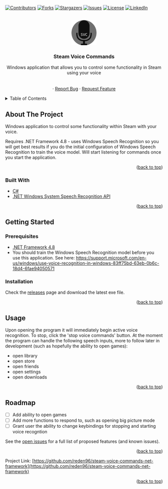 <div id="top"></div>

<!-- PROJECT SHIELDS -->
<!--
*** I'm using markdown "reference style" links for readability.
*** Reference links are enclosed in brackets [ ] instead of parentheses ( ).
*** See the bottom of this document for the declaration of the reference variables
*** for contributors-url, forks-url, etc. This is an optional, concise syntax you may use.
*** https://www.markdownguide.org/basic-syntax/#reference-style-links
-->
[![Contributors][contributors-shield]][contributors-url]
[![Forks][forks-shield]][forks-url]
[![Stargazers][stars-shield]][stars-url]
[![Issues][issues-shield]][issues-url]
[![License][license-shield]][license-url]
[![LinkedIn][linkedin-shield]][linkedin-url]



<!-- PROJECT LOGO -->
<br />
<div align="center">
  <a href="https://github.com/reden96/steam-voice-commands-net-framework/blob/master/SVC_icon_500.png">
    <img src="https://github.com/reden96/steam-voice-commands-net-framework/blob/master/SVC_icon_500.png" alt="Logo" width="80" height="80">
  </a>

<h3 align="center">Steam Voice Commands</h3>

  <p align="center">
    Windows application that allows you to control some functionality in Steam using your voice
    <br />
    <br />
    <br />
    ·
    <a href="https://github.com/reden96/steam-voice-commands-net-framework/issues">Report Bug</a>
    ·
    <a href="https://github.com/reden96/steam-voice-commands-net-framework/issues">Request Feature</a>
  </p>
</div>



<!-- TABLE OF CONTENTS -->
<details>
  <summary>Table of Contents</summary>
  <ol>
    <li>
      <a href="#about-the-project">About The Project</a>
      <ul>
        <li><a href="#built-with">Built With</a></li>
      </ul>
    </li>
    <li>
      <a href="#getting-started">Getting Started</a>
      <ul>
        <li><a href="#prerequisites">Prerequisites</a></li>
        <li><a href="#installation">Installation</a></li>
      </ul>
    </li>
    <li><a href="#usage">Usage</a></li>
    <li><a href="#roadmap">Roadmap</a></li>
  </ol>
</details>



<!-- ABOUT THE PROJECT -->
## About The Project

Windows application to control some functionality within Steam with your voice.

Requires .NET Framework 4.8 - uses Windows Speech Recognition so you will get best results if you do the initial configuration of Windows Speech Recognition to train the voice model. Will start listening for commands once you start the application.


<p align="right">(<a href="#top">back to top</a>)</p>



### Built With

* [C#](https://docs.microsoft.com/en-us/dotnet/csharp/)
* [.NET Windows System Speech Recognition API](https://docs.microsoft.com/en-us/dotnet/api/system.speech.recognition?view=netframework-4.8)

<p align="right">(<a href="#top">back to top</a>)</p>



<!-- GETTING STARTED -->
## Getting Started


### Prerequisites

* [.NET Framework 4.8](https://dotnet.microsoft.com/en-us/download/dotnet-framework/net48)
* You should train the Windows Speech Recognition model before you use this application. See here: https://support.microsoft.com/en-us/windows/use-voice-recognition-in-windows-83ff75bd-63eb-0b6c-18d4-6fae94050571

### Installation

Check the [releases](https://github.com/reden96/steam-voice-commands-net-framework/releases) page and download the latest exe file.

<p align="right">(<a href="#top">back to top</a>)</p>



<!-- USAGE EXAMPLES -->
## Usage

Upon opening the program it will immediately begin active voice recognition. To stop, click the 'stop voice commands' button.
At the moment the program can handle the following speech inputs, more to follow later in development (such as hopefully the ability to open games):
- open library
- open store
- open friends
- open settings
- open downloads

<p align="right">(<a href="#top">back to top</a>)</p>



<!-- ROADMAP -->
## Roadmap

- [ ] Add ability to open games
- [ ] Add more functions to respond to, such as opening big picture mode
- [ ] Grant user the ability to change keybindings for stopping and starting voice recogntion

See the [open issues](https://github.com/reden96/steam-voice-commands-net-framework/issues) for a full list of proposed features (and known issues).

<p align="right">(<a href="#top">back to top</a>)</p>

Project Link: [https://github.com/reden96/steam-voice-commands-net-framework](https://github.com/reden96/steam-voice-commands-net-framework)

<p align="right">(<a href="#top">back to top</a>)</p>



<!-- MARKDOWN LINKS & IMAGES -->
<!-- https://www.markdownguide.org/basic-syntax/#reference-style-links -->
[contributors-shield]: https://img.shields.io/github/contributors/reden96/steam-voice-commands-net-framework.svg?style=for-the-badge
[contributors-url]: https://github.com/reden96/steam-voice-commands-net-framework/graphs/contributors
[forks-shield]: https://img.shields.io/github/forks/reden96/steam-voice-commands-net-framework.svg?style=for-the-badge
[forks-url]: https://github.com/reden96/steam-voice-commands-net-framework/network/members
[stars-shield]: https://img.shields.io/github/stars/reden96/steam-voice-commands-net-framework.svg?style=for-the-badge
[stars-url]: https://github.com/reden96/steam-voice-commands-net-framework/stargazers
[issues-shield]: https://img.shields.io/github/issues/reden96/steam-voice-commands-net-framework.svg?style=for-the-badge
[issues-url]: https://github.com/reden96/steam-voice-commands-net-framework/issues
[license-shield]: https://img.shields.io/github/license/reden96/steam-voice-commands-net-framework.svg?style=for-the-badge
[license-url]: https://github.com/reden96/steam-voice-commands-net-framework/blob/master/LICENSE.txt
[linkedin-shield]: https://img.shields.io/badge/-LinkedIn-black.svg?style=for-the-badge&logo=linkedin&colorB=555
[linkedin-url]: https://linkedin.com/in/rowan-lees
